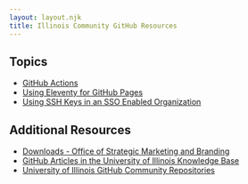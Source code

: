 ```yaml
---
layout: layout.njk
title: Illinois Community GitHub Resources 
---
```


## Topics

- [GitHub Actions](/github-actions/)
- [Using Eleventy for GitHub Pages](/eleventy)
- [Using SSH Keys in an SSO Enabled Organization][1]

[1]: https://docs.github.com/en/enterprise-cloud@latest/authentication/authenticating-with-saml-single-sign-on/authorizing-an-ssh-key-for-use-with-saml-single-sign-on

## Additional Resources

- [Downloads - Office of Strategic Marketing and Branding](https://marketing.illinois.edu/tools/downloads)
- [GitHub Articles in the University of Illinois Knowledge Base](https://answers.uillinois.edu/illinois/search.php?q=GitHub)
- [University of Illinois GitHub Community Repositories](https://github.com/uillinois-community)